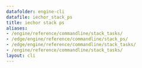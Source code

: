 ```yaml
---
datafolder: engine-cli
datafile: iechor_stack_ps
title: iechor stack ps
aliases:
- /engine/reference/commandline/stack_tasks/
- /edge/engine/reference/commandline/stack_ps/
- /edge/engine/reference/commandline/stack_tasks/
- /engine/reference/commandline/stack_tasks/
layout: cli
---
```


<!--
This page is automatically generated from iEchor's source code. If you want to
suggest a change to the text that appears here, open a ticket or pull request
in the source repository on GitHub:

https://github.com/iechor/cli
-->
